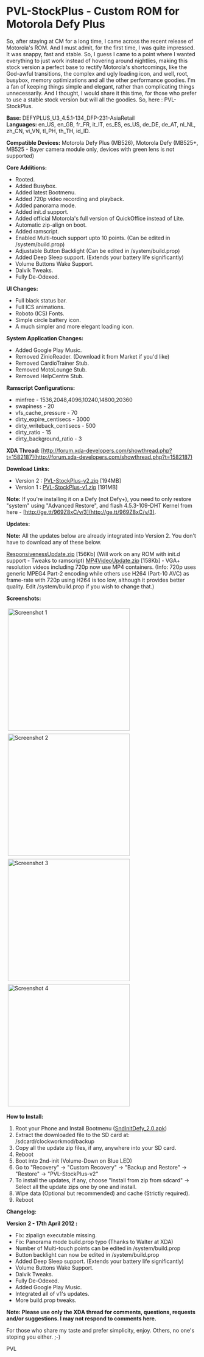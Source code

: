 # PVL-StockPlus - Custom ROM for Motorola Defy Plus

<!--[options]
name: PVL-StockPlus - Custom ROM for Motorola Defy Plus
date: 2012-04-05T00:00:00.000Z
url: 2012/04/pvl-stockplus-custom-rom-for-motorola_05.html
tags: []
-->

So, after staying at CM for a long time, I came across the recent release of Motorola's ROM. And I must admit, for the first time, I was quite impressed. It was snappy, fast and stable. So, I guess I came to a point where I wanted everything to just work instead of hovering around nightlies, making this stock version a perfect base to rectify Motorola's shortcomings, like the God-awful transitions, the complex and ugly loading icon, and well, root, busybox, memory optimizations and all the other performance goodies. I'm a fan of keeping things simple and elegant, rather than complicating things unnecessarily. And I thought, I would share it this time, for those who prefer to use a stable stock version but will all the goodies. So, here : PVL-StockPlus.

**Base:** DEFYPLUS_U3_4.5.1-134_DFP-231-AsiaRetail<br/>
**Languages:** en_US, en_GB, fr_FR, it_IT, es_ES, es_US, de_DE, de_AT, nl_NL, zh_CN, vi_VN, tl_PH, th_TH, id_ID.

**Compatible Devices:** Motorola Defy Plus (MB526), Motorola Defy (MB525+, MB525 - Bayer camera module only, devices with green lens is not supported)

**Core Additions:**

- Rooted.
- Added Busybox.
- Added latest Bootmenu.
- Added 720p video recording and playback.
- Added panorama mode.
- Added init.d support.
- Added official Motorola's full version of QuickOffice instead of Lite.
- Automatic zip-align on boot.
- Added ramscript.
- Enabled Multi-touch support upto 10 points. (Can be edited in /system/build.prop)
- Adjustable Button Backlight (Can be edited in /system/build.prop)
- Added Deep Sleep support. (Extends your battery life significantly)
- Volume Buttons Wake Support.
- Dalvik Tweaks.
- Fully De-Odexed.

**UI Changes:**

- Full black status bar.
- Full ICS animations.
- Roboto (ICS) Fonts.
- Simple circle battery icon.
- A much simpler and more elegant loading icon.

**System Application Changes:**

- Added Google Play Music.
- Removed ZinioReader. (Download it from Market if you'd like)
- Removed CardioTrainer Stub.
- Removed MotoLounge Stub.
- Removed HelpCentre Stub.

**Ramscript Configurations:**

- minfree - 1536,2048,4096,10240,14800,20360
- swapiness - 20
- vfs_cache_pressure - 70
- dirty_expire_centisecs - 3000
- dirty_writeback_centisecs - 500
- dirty_ratio - 15
- dirty_background_ratio - 3

**XDA Thread:** [http://forum.xda-developers.com/showthread.php?t=1582187](http://forum.xda-developers.com/showthread.php?t=1582187)

**Download Links:**

- Version 2 : [PVL-StockPlus-v2.zip](http://www.mediafire.com/download.php?t7v2wl8l22x722a) [194MB]
- Version 1 : [PVL-StockPlus-v1.zip](http://www.mediafire.com/?l6knpemg37znl8b) [191MB]

**Note:** If you're installing it on a Defy (not Defy+), you need to only restore "system" using "Advanced Restore", and flash 4.5.3-109-DHT Kernel from here - [http://ge.tt/969Z8xC/v/3](http://ge.tt/969Z8xC/v/3).

**Updates:**

**Note:** All the updates below are already integrated into Version 2\. You don't have to download any of these below.

[ResponsivenessUpdate.zip](http://www.mediafire.com/?tb605505kdttbd0) [156Kb] (Will work on any ROM with init.d support - Tweaks to ramscript)
[MP4VideoUpdate.zip](http://www.mediafire.com/?4n6u3b7o8a1sk55) [158Kb] - VGA+ resolution videos including 720p now use MP4 containers. (Info: 720p uses generic MPEG4 Part-2 encoding while others use H264 (Part-10 AVC) as frame-rate with 720p using H264 is too low, although it provides better quality. Edit /system/build.prop if you wish to change that.)

**Screenshots:**

<style>
    .content-imageset {
        padding: 4px;
        height: 320px;
    }
</style>
<p style="display:flex; flex-flow: row wrap;">
<img src="http://3.bp.blogspot.com/-_uIDBm9ReK0/T3y5llUcL4I/AAAAAAAAAIg/dLcS8y8h1Lc/s1600/Screenshot1.jpg" alt="Screenshot 1" class="content-imageset" />
<img src="http://2.bp.blogspot.com/-2SO1pSNyAuo/T3y5nUf2QNI/AAAAAAAAAIo/IH-1OA2Jn9s/s320/Screenshot2.png" alt="Screenshot 2" class="content-imageset" />
<img src="http://3.bp.blogspot.com/--4RgtNQRnMY/T3y5o8upjrI/AAAAAAAAAIw/ECc7-E0q2go/s320/Screenshot3.png" alt="Screenshot 3" class="content-imageset" />
<img src="http://2.bp.blogspot.com/-Nw0A4u00yUM/T3zi8P5P5QI/AAAAAAAAAI8/wa23Bj2mo_0/s320/Screenshot4.png" alt="Screenshot 4" class="content-imageset" />
</p>

**How to Install:**

1. Root your Phone and Install Bootmenu ([SndInitDefy_2.0.apk](http://forum.xda-developers.com/attachment.php?attachmentid=792601&d=1322064151))
1. Extract the downloaded file to the SD card at: /sdcard/clockworkmod/backup
1. Copy all the update zip files, if any, anywhere into your SD card.
1. Reboot
1. Boot into 2nd-init (Volume-Down on Blue LED)
1. Go to "Recovery" -> "Custom Recovery" -> "Backup and Restore" -> "Restore" -> "PVL-StockPlus-v2"
1. To install the updates, if any, choose "Install from zip from sdcard" -> Select all the update zips one by one and install.
1. Wipe data (Optional but recommended) and cache (Strictly required).
1. Reboot

**Changelog:**

**Version 2 - 17th April 2012 :**

- Fix: zipalign executable missing.
- Fix: Panorama mode build.prop typo (Thanks to Walter at XDA)
- Number of Multi-touch points can be edited in /system/build.prop
- Button backlight can now be edited in /system/build.prop
- Added Deep Sleep support. (Extends your battery life significantly)
- Volume Buttons Wake Support.
- Dalvik Tweaks.
- Fully De-Odexed.
- Added Google Play Music.
- Integrated all of v1's updates.
- More build.prop tweaks.

**Note: Please use only the XDA thread for comments, questions, requests and/or suggestions. I may not respond to comments here.**

For those who share my taste and prefer simplicity, enjoy. Others, no one's stoping you either. ;-)

PVL